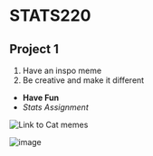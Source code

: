 # STATS220
## Project 1

1. Have an inspo meme
2. Be creative and make it different

* **Have Fun**
* *Stats Assignment*

![Link to Cat memes]("https://www.pinterest.nz/LiterallyLuigi/cat-memes/")

![image](https://github.com/ewensyee/my_repo/assets/161990653/ced9a057-e744-4a69-98a7-5802183db030)

